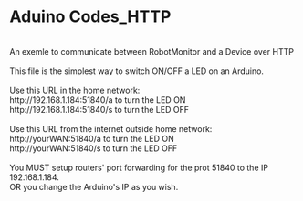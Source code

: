 Aduino Codes_HTTP
================
<br>
An exemle to communicate between RobotMonitor and a Device over HTTP<br>
<br>
This file is the simplest way to switch ON/OFF a LED on an Arduino.<br>
<br>
Use this URL in the home network:<br>
http://192.168.1.184:51840/a to turn the LED ON<br>
http://192.168.1.184:51840/s to turn the LED OFF<br>
<br>
Use this URL from the internet outside home network:<br>
http://yourWAN:51840/a to turn the LED ON<br>
http://yourWAN:51840/s to turn the LED OFF<br>
<br>
You MUST setup routers' port forwarding for the prot 51840 to the IP 192.168.1.184.<br>
OR you change the Arduino's IP as you wish.<br>
